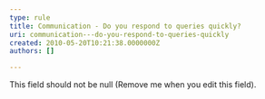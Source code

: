 ```yaml
---
type: rule
title: Communication - Do you respond to queries quickly?
uri: communication---do-you-respond-to-queries-quickly
created: 2010-05-20T10:21:38.0000000Z
authors: []

---
```


 This field should not be null (Remove me when you edit this field). 
